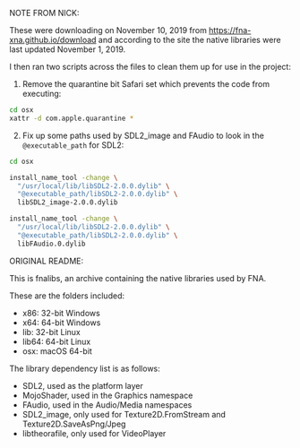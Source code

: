 NOTE FROM NICK:

These were downloading on November 10, 2019 from
https://fna-xna.github.io/download and according to the site the native
libraries were last updated November 1, 2019.

I then ran two scripts across the files to clean them up for use in the project:

1. Remove the quarantine bit Safari set which prevents the code from executing:

```sh
cd osx
xattr -d com.apple.quarantine *
```

2. Fix up some paths used by SDL2_image and FAudio to look in the
   `@executable_path` for SDL2:

```sh
cd osx

install_name_tool -change \
  "/usr/local/lib/libSDL2-2.0.0.dylib" \
  "@executable_path/libSDL2-2.0.0.dylib" \
  libSDL2_image-2.0.0.dylib

install_name_tool -change \
  "/usr/local/lib/libSDL2-2.0.0.dylib" \
  "@executable_path/libSDL2-2.0.0.dylib" \
  libFAudio.0.dylib
```

ORIGINAL README:

This is fnalibs, an archive containing the native libraries used by FNA.

These are the folders included:

- x86: 32-bit Windows
- x64: 64-bit Windows
- lib: 32-bit Linux
- lib64: 64-bit Linux
- osx: macOS 64-bit

The library dependency list is as follows:

- SDL2, used as the platform layer
- MojoShader, used in the Graphics namespace
- FAudio, used in the Audio/Media namespaces
- SDL2_image, only used for Texture2D.FromStream and Texture2D.SaveAsPng/Jpeg
- libtheorafile, only used for VideoPlayer
